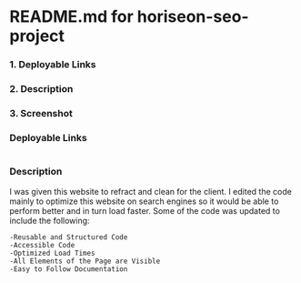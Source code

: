 # README.md for horiseon-seo-project

### 1. Deployable Links
### 2. Description
### 3. Screenshot

### Deployable Links

```

```


### Description
<p>
I was given this website to refract and clean for the client. I edited the code mainly to optimize this website on search engines so it would be able to perform better and in turn load faster. Some of the code was updated to include the following:

```
-Reusable and Structured Code
-Accessible Code
-Optimized Load Times
-All Elements of the Page are Visible
-Easy to Follow Documentation
```
</p>